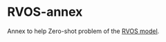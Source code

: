 # RVOS-annex
Annex to help Zero-shot problem of the [RVOS model](https://github.com/imatge-upc/rvos).
